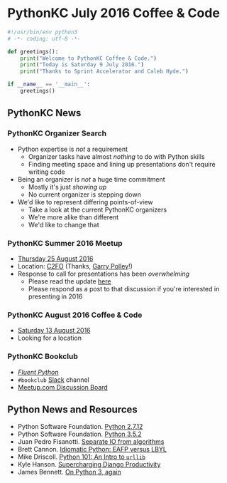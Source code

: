 # PythonKC July 2016 Coffee & Code
```python
#!/usr/bin/env python3
# -*- coding: utf-8 -*-

def greetings():
    print("Welcome to PythonKC Coffee & Code.")
    print("Today is Saturday 9 July 2016.")
    print("Thanks to Sprint Accelerator and Caleb Hyde.")

if __name__ == '__main__':
    greetings()
```

## PythonKC News

### PythonKC Organizer Search
* Python expertise is _not_ a requirement
    * Organizer tasks have almost _nothing_ to do with Python skills
    * Finding meeting space and lining up presentations don't require writing code
* Being an organizer is _not_ a huge time commitment
    * Mostly it's just _showing up_
    * No current organizer is stepping down
* We'd like to represent differing points-of-view
    * Take a look at the current PythonKC organizers
    * We're more alike than different
    * We'd like to change that

### PythonKC Summer 2016 Meetup
* [Thursday 25 August 2016](http://www.meetup.com/pythonkc/events/xgjdhlyvlbhc/)
* Location: [C2FO](https://c2fo.com) (Thanks, [Garry Polley](http://www.meetup.com/pythonkc/members/81319782/)!)
* Response to call for presentations has been _overwhelming_
    * Please read the update [here](http://www.meetup.com/pythonkc/messages/boards/thread/49947683)
    * Please respond as a post to that discussion if you're interested in presenting in 2016

### PythonKC August 2016 Coffee & Code
* [Saturday 13 August 2016](http://www.meetup.com/pythonkc/events/232044610/)
* Looking for a location

### PythonKC Bookclub
* [_Fluent Python_](http://shop.oreilly.com/product/0636920032519.do)
* `#bookclub` [Slack](https://pykc-slackipy.herokuapp.com/) channel
* [Meetup.com Discussion Board](http://www.meetup.com/pythonkc/messages/boards/thread/49656306)

## Python News and Resources
* Python Software Foundation. [Python 2.7.12](https://www.python.org/downloads/release/python-2712/)
* Python Software Foundation. [Python 3.5.2](https://www.python.org/downloads/release/python-352/)
* Juan Pedro Fisanotti. [Separate IO from algorithms](http://www.machinalis.com/blog/separate-io-from-algorithms/)
* Brett Cannon. [Idiomatic Python: EAFP versus LBYL](https://blogs.msdn.microsoft.com/pythonengineering/2016/06/29/idiomatic-python-eafp-versus-lbyl/)
* Mike Driscoll. [Python 101: An Intro to `urllib`](http://www.blog.pythonlibrary.org/2016/06/28/python-101-an-intro-to-urllib/)
* Kyle Hanson. [Supercharging Django Productivity](https://blog.esharesinc.com/supercharging-django-productivity-at-eshares-8dbf9042825e#)
* James Bennett. [On Python 3, again](http://www.b-list.org/weblog/2016/jun/10/python-3-again/)

